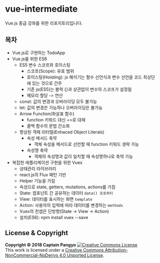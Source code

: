 # vue-intermediate
Vue.js 중급 강좌를 위한 리포지토리입니다.

## 목차
- Vue.js로 구현하는 TodoApp
- Vue.js를 위한 ES6
    - ES5 변수 스코프와 호이스팅
        - 스코프(Scope): 유효 범위
        - 호이스팅(Hoisting): js 해석기는 함수 선언식과 변수 선언을 코드 최상단에 있는 것으로 간주
        - 기존 js(ES5)는 블럭 {}과 상관없이 변수의 스코프가 설정됨
        - 메모리 할당 -> 연산
    - const: 값의 변경과 오버라이딩 모두 불가능
    - let: 값의 변경은 가능하나 오버라이딩은 불가능
    - Arrow Function(화살표 함수)
        - function 키워드 대신 =>로 대체
        - 콜백 함수의 문법 간소화
    - 향상된 객체 리터럴(Enhaced Object Literals)
        - 속성 메서드 축약
            - 객체 속성을 메서드로 선언할 때 function 키워드 생략 가능
        - 속성명 축약
            - 객체의 속성명과 값이 일치할 때 속성명하나로 축약 가능
- 복잡한 애플리케이션 구현을 위한 Vuex
    - 상태관리 라이브러리
    - react.js의 Flux 패턴 기반
    - Helper 기능을 가짐
    - 속성으로 state, getters, mutations, actions를 가짐
    - State: 컴포넌트 간 공유하는 데이터 ```data() 프로퍼티```
    - View: 데이터를 표시하는 화면 ```template```
    - Action: 사용자의 입력에 따라 데이터를 변경하는 ```methods```
    - Vuex의 컨셉은 단방향(State -> View -> Action)
    - 설치(ES6): npm install vuex --save 

## License & Copyright
**Copyright © 2018 Captain Pangyo**
<a rel="license" href="http://creativecommons.org/licenses/by-nc-nd/4.0/"><img alt="Creative Commons License" style="border-width:0" src="https://i.creativecommons.org/l/by-nc-nd/4.0/88x31.png" /></a><br />This work is licensed under a <a rel="license" href="http://creativecommons.org/licenses/by-nc-nd/4.0/">Creative Commons Attribution-NonCommercial-NoDerivs 4.0 Unported License</a>.
